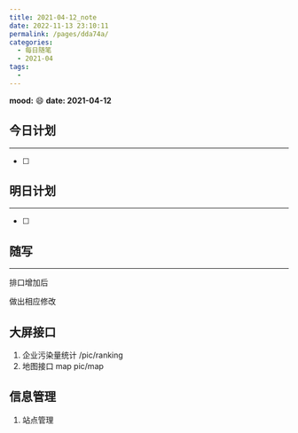 ```yaml
---
title: 2021-04-12_note
date: 2022-11-13 23:10:11
permalink: /pages/dda74a/
categories:
  - 每日随笔
  - 2021-04
tags:
  - 
---
```

**mood:** :smile:  																		**date: 2021-04-12**  
## 今日计划  
------
- [ ]  
## 明日计划  
------
- [ ]  
## 随写 
------

排口增加后

做出相应修改

## 大屏接口

1. 企业污染量统计  /pic/ranking
2. 地图接口 map  pic/map

## 信息管理

1. 站点管理